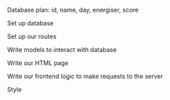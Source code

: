 Database plan:
id, name, day, energiser, score

Set up database

Set up our routes

Write models to interact with database

Write our HTML page

Write our frontend logic to make requests to the server

Style
